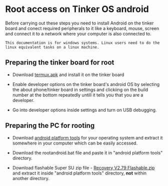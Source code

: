 # Root access on Tinker OS android

Before carrying out these steps you need to install Android on the tinker board and conect required peripherals to it like a keyboard, mouse, screen and connect it to a network where your computer is also connected to.

```
This documentation is for windows systems. Linux users need to do the linux equivalent tasks on a linux machine.
```

## Preparing the tinker board for root

* Download [termux.apk](https://termux-api.apk.gold/android-6.0.1) and install it on the tinker board

* Enable developer options on the tinker board's android OS by selecting the about phone/tinker board in settings and clickiing on the build number at the bottom repeatedly untill it tells you that you are a developer.

* Go into developer options inside settings and turn on USB debugging.


## Preparing the PC for rooting

* Download [android platform tools](https://developer.android.com/studio/releases/platform-tools) for your operating system and extract it somewhere in your computer which can be easily accessed.

* Download the rootandroid.bat file and paste it in "android platform tools" directory.

* Download flashable Super SU zip file - [Recovery V2.79 Flashable.zip](https://supersuroot.org/download/) and extract it inside "android platform tools" directory, **not** within another directory.
